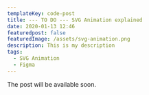 ```yaml
---
templateKey: code-post
title: --- TO DO --- SVG Animation explained
date: 2020-01-13 12:46
featuredpost: false
featuredImage: /assets/svg-animation.png
description: This is my description
tags:
  - SVG Animation
  - Figma
---
```


The post will be available soon.
